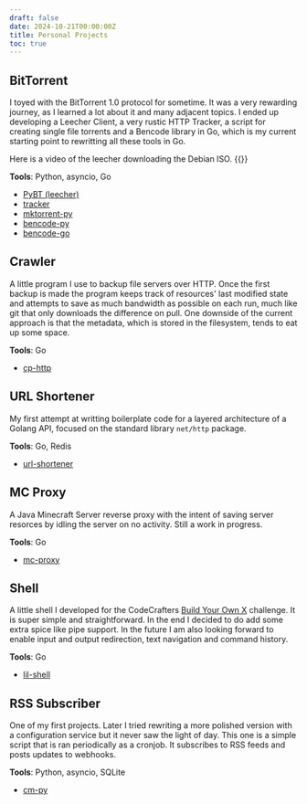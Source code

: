 ```yaml
---
draft: false 
date: 2024-10-21T00:00:00Z
title: Personal Projects 
toc: true
---
```


## BitTorrent
I toyed with the BitTorrent 1.0 protocol for sometime. It was a very rewarding journey, as I learned a lot about it and many adjacent topics. I ended up developing a Leecher Client, a very rustic HTTP Tracker, a script for creating single file torrents and a Bencode library in Go, which is my current starting point to rewritting all these tools in Go.


Here is a video of the leecher downloading the Debian ISO.
{{<youtube MUlLtGutd-4>}}

**Tools**: Python, asyncio, Go

- [PyBT (leecher)](https://github.com/vugonz/pybt)
- [tracker](https://github.com/vugonz/tracker)
- [mktorrent-py](https://github.com/vugonz/mktorrent-py)
- [bencode-py](https://github.com/vugonz/bencode-py)
- [bencode-go](https://github.com/vugonz/bencode)

## Crawler
A little program I use to backup file servers over HTTP. Once the first backup is made the program keeps track of resources' last modified state and attempts to save as much bandwidth as possible on each run, much like git that only downloads the difference on pull. One downside of the current approach is that the metadata, which is stored in the filesystem, tends to eat up some space.

**Tools**: Go

- [cp-http](https://github.com/vugonz/cp-http)

## URL Shortener
My first attempt at writting boilerplate code for a layered architecture of a Golang API, focused on the standard library `net/http` package.

**Tools**: Go, Redis
- [url-shortener](https://github.com/vugonz/url-shortener)

## MC Proxy
A Java Minecraft Server reverse proxy with the intent of saving server resorces by idling the server on no activity. Still a work in progress.

**Tools**: Go

- [mc-proxy](https://github.com/vugonz/mc-proxy)

## Shell

A little shell I developed for the CodeCrafters [Build Your Own X](https://codecrafters.io/) challenge. It is super simple and straightforward. In the end I decided to do add some extra spice like pipe support. In the future I am also looking forward to enable input and output redirection, text navigation and command history.

**Tools**: Go

- [lil-shell](https://github.com/vugonz/lil-shell)

## RSS Subscriber

One of my first projects. Later I tried rewriting a more polished version with a configuration service but it never saw the light of day. This one is a simple script that is ran periodically as a cronjob. It subscribes to RSS feeds and posts updates to webhooks.

**Tools**: Python, asyncio, SQLite

- [cm-py](https://github.com/domingos-de-missa-dc/domingos-de-cm)